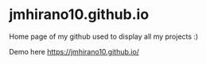 # jmhirano10.github.io

Home page of my github used to display all my projects :)

Demo here https://jmhirano10.github.io/
